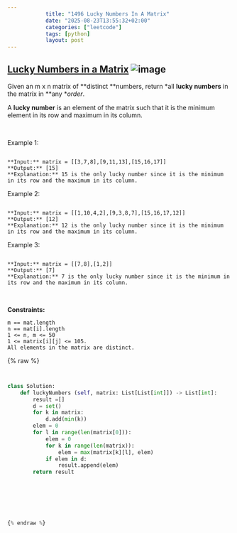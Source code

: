 ```yaml
---
            title: "1496 Lucky Numbers In A Matrix"
            date: "2025-08-23T13:55:32+02:00"
            categories: ["leetcode"]
            tags: [python]
            layout: post
---
```

            
## [Lucky Numbers in a Matrix](https://leetcode.com/problems/lucky-numbers-in-a-matrix) ![image](https://img.shields.io/badge/Difficulty-Easy-brightgreen)

Given an m x n matrix of **distinct **numbers, return *all **lucky numbers** in the matrix in **any **order*.

A **lucky number** is an element of the matrix such that it is the minimum element in its row and maximum in its column.

 

Example 1:

```

**Input:** matrix = [[3,7,8],[9,11,13],[15,16,17]]
**Output:** [15]
**Explanation:** 15 is the only lucky number since it is the minimum in its row and the maximum in its column.

```

Example 2:

```

**Input:** matrix = [[1,10,4,2],[9,3,8,7],[15,16,17,12]]
**Output:** [12]
**Explanation:** 12 is the only lucky number since it is the minimum in its row and the maximum in its column.

```

Example 3:

```

**Input:** matrix = [[7,8],[1,2]]
**Output:** [7]
**Explanation:** 7 is the only lucky number since it is the minimum in its row and the maximum in its column.

```

 

**Constraints:**

	m == mat.length
	n == mat[i].length
	1 <= n, m <= 50
	1 <= matrix[i][j] <= 105.
	All elements in the matrix are distinct.

{% raw %}


```python


class Solution:
    def luckyNumbers (self, matrix: List[List[int]]) -> List[int]:
        result =[]
        d = set()
        for k in matrix:
            d.add(min(k))
        elem = 0
        for l in range(len(matrix[0])):
            elem = 0
            for k in range(len(matrix)):
                elem = max(matrix[k][l], elem)
            if elem in d:
                result.append(elem)
        return result


            

        


{% endraw %}
```
